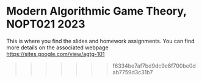 # Modern Algorithmic Game Theory, NOPT021 2023 
This is where you find the slides and homework assignments.
You can find more details on the associated webpage <https://sites.google.com/view/agtg-101>
>>>>>>> f6334be7af7bd9dc9e8f700be0dab7759d3c31b7
